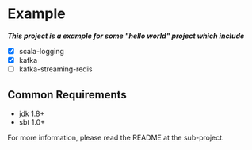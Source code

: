 # Example

***This project is a example for some "hello world" project which include***

- [x] scala-logging
- [x] kafka
- [ ] kafka-streaming-redis

## Common Requirements
- jdk 1.8+
- sbt 1.0+

For more information, please read the README at the sub-project.
